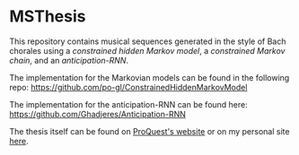 # MSThesis

This repository contains musical sequences generated in the style of Bach chorales using a *constrained hidden Markov model*, a *constrained Markov chain*, and an *anticipation-RNN*.

The implementation for the Markovian models can be found in the following repo: https://github.com/po-gl/ConstrainedHiddenMarkovModel

The implementation for the anticipation-RNN can be found here: https://github.com/Ghadjeres/Anticipation-RNN

The thesis itself can be found on [ProQuest's website](https://www.proquest.com/openview/aec7887c41bedb8704f3e7e698203fa5/1?pq-origsite=gscholar&cbl=18750&diss=y) or on my personal site [here](https://porterglines.com/assets/Glines_Porter_MS.pdf).
